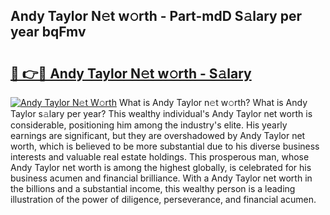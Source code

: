 ## Andy Taylor N𝚎t w𝚘rth - Part-mdD S𝚊lary per year bqFmv

# <h2><a href="http://gc0kwr.nevu.top/?p=Andy+Taylor">🔗 👉🔴 Andy Taylor N𝚎t w𝚘rth - S𝚊lary</a></h2>

[![Andy Taylor N𝚎t W𝚘rth](https://i.imgur.com/Oavwk0R.jpeg)](http://gc0kwr.nevu.top/?p=Andy+Taylor)
What is Andy Taylor n𝚎t w𝚘rth? What is Andy Taylor s𝚊lary per year?
This wealthy individual's Andy Taylor net worth is considerable, positioning him among the industry's elite. His yearly earnings are significant, but they are overshadowed by Andy Taylor net worth, which is believed to be more substantial due to his diverse business interests and valuable real estate holdings. This prosperous man, whose Andy Taylor net worth is among the highest globally, is celebrated for his business acumen and financial brilliance. With a Andy Taylor net worth in the billions and a substantial income, this wealthy person is a leading illustration of the power of diligence, perseverance, and financial acumen.
